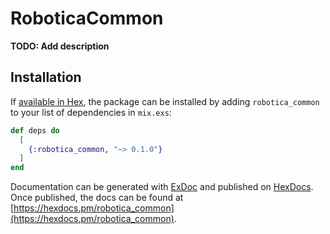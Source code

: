 # RoboticaCommon

**TODO: Add description**

## Installation

If [available in Hex](https://hex.pm/docs/publish), the package can be installed
by adding `robotica_common` to your list of dependencies in `mix.exs`:

```elixir
def deps do
  [
    {:robotica_common, "~> 0.1.0"}
  ]
end
```

Documentation can be generated with [ExDoc](https://github.com/elixir-lang/ex_doc)
and published on [HexDocs](https://hexdocs.pm). Once published, the docs can
be found at [https://hexdocs.pm/robotica_common](https://hexdocs.pm/robotica_common).

